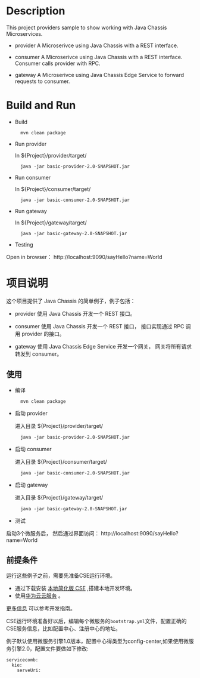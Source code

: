 # Description
This project providers sample to show working with Java Chassis Microservices. 

* provider
A Microserivce using Java Chassis with a REST interface.

* consumer
A Microserivce using Java Chassis with a REST interface. Consumer calls provider with RPC.

* gateway
A Microserivce using Java Chassis Edge Service to forward requests to consumer.

# Build and Run

* Build

        mvn clean package

* Run provider

  In ${Project}/provider/target/
  
        java -jar basic-provider-2.0-SNAPSHOT.jar

* Run consumer

  In ${Project}/consumer/target/

        java -jar basic-consumer-2.0-SNAPSHOT.jar

* Run gateway

  In ${Project}/gateway/target/

        java -jar basic-gateway-2.0-SNAPSHOT.jar

* Testing

Open in browser： http://localhost:9090/sayHello?name=World

# 项目说明

这个项目提供了 Java Chassis 的简单例子，例子包括：

* provider
使用 Java Chassis 开发一个 REST 接口。

* consumer
使用 Java Chassis 开发一个 REST 接口， 接口实现通过 RPC 调用 provider 的接口。 

* gateway
使用 Java Chassis Edge Service 开发一个网关， 网关将所有请求转发到 consumer。 

## 使用

* 编译

        mvn clean package

* 启动 provider

  进入目录 ${Project}/provider/target/
  
        java -jar basic-provider-2.0-SNAPSHOT.jar

* 启动 consumer

  进入目录 ${Project}/consumer/target/

        java -jar basic-consumer-2.0-SNAPSHOT.jar

* 启动 gateway

  进入目录 ${Project}/gateway/target/

        java -jar basic-gateway-2.0-SNAPSHOT.jar

* 测试

启动3个微服务后， 然后通过界面访问： http://localhost:9090/sayHello?name=World

## 前提条件

运行这些例子之前，需要先准备CSE运行环境。

* 通过下载安装 [本地简化版 CSE](https://support.huaweicloud.com/devg-servicestage/ss-devg-34.html) ,搭建本地开发环境。
* 使用[华为云云服务](https://support.huaweicloud.com/devg-servicestage/ss-devg-0002.html) 。

[更多信息](https://support.huaweicloud.com/devg-servicestage/ss-devg-0006.html) 可以参考开发指南。

CSE运行环境准备好以后，编辑每个微服务的`bootstrap.yml`文件，配置正确的CSE服务信息，比如配置中心、注册中心的地址。

例子默认使用微服务引擎1.0版本，配置中心得类型为config-center,如果使用微服务引擎2.0，配置文件要做如下修改:

```
servicecomb:
  kie:
    serveUri:
```
